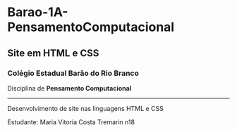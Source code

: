 # Barao-1A-PensamentoComputacional
## Site em HTML e CSS

### Colégio Estadual Barão do Rio Branco 
Disciplina de **Pensamento Computacional**

---

Desenvolvimento de site nas linguagens HTML e CSS

Estudante: Maria Vitoria Costa Tremarin n18 

